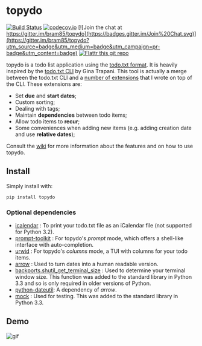 topydo
======

[![Build Status](https://travis-ci.org/bram85/topydo.svg?branch=master)](https://travis-ci.org/bram85/topydo) [![codecov.io](https://codecov.io/github/bram85/topydo/coverage.svg?branch=master)](https://codecov.io/github/bram85/topydo?branch=master) [![Join the chat at https://gitter.im/bram85/topydo](https://badges.gitter.im/Join%20Chat.svg)](https://gitter.im/bram85/topydo?utm_source=badge&utm_medium=badge&utm_campaign=pr-badge&utm_content=badge) [![Flattr this git repo](http://api.flattr.com/button/flattr-badge-large.png)](https://flattr.com/submit/auto?user_id=bram85&url=https://github.com/bram85/topydo&title=topydo&language=&tags=github&category=software) 

topydo is a todo list application using the [todo.txt format][1]. It is heavily
inspired by the [todo.txt CLI][2] by Gina Trapani. This tool is actually a
merge between the todo.txt CLI and a [number of extensions][3] that I wrote
on top of the CLI. These extensions are:

* Set **due** and **start dates**;
* Custom sorting;
* Dealing with tags;
* Maintain **dependencies** between todo items;
* Allow todo items to **recur**;
* Some conveniences when adding new items (e.g. adding creation date and use
  **relative dates**);

Consult the [wiki][4] for more information about the features and on how to
use topydo.

Install
-------

Simply install with:

    pip install topydo

### Optional dependencies

* [icalendar][7]      : To print your todo.txt file as an iCalendar file
                        (not supported for Python 3.2).
* [prompt-toolkit][6] : For topydo's _prompt_ mode, which offers a shell-like
                        interface with auto-completion.
* [urwid][12]         : For topydo's _columns_ mode, a TUI with columns for
                        your todo items.
* [arrow][8]          : Used to turn dates into a human readable version.
* [backports.shutil_get_terminal_size][9] : Used to determine your terminal
                                            window size. This function was
                                            added to the standard library in
                                            Python 3.3 and so is only
                                            required in older versions of
                                            Python.
* [python-dateutil][10]: A dependency of *arrow*.
* [mock][11]          : Used for testing. This was added to the standard
                        library in Python 3.3.

Demo
----

![gif][5]


[1]: https://github.com/ginatrapani/todo.txt-cli/wiki/The-Todo.txt-Format
[2]: https://github.com/ginatrapani/todo.txt-cli
[3]: https://github.com/bram85/todo.txt-tools
[4]: https://github.com/bram85/topydo/wiki
[5]: https://raw.githubusercontent.com/bram85/topydo/master/doc/topydo.gif
[6]: https://github.com/jonathanslenders/python-prompt-toolkit
[7]: https://github.com/collective/icalendar
[8]: https://github.com/crsmithdev/arrow
[9]: https://github.com/chrippa/backports.shutil_get_terminal_size
[10]: https://dateutil.readthedocs.org/
[11]: https://github.com/testing-cabal/mock
[12]: https://github.com/urwid/urwid
